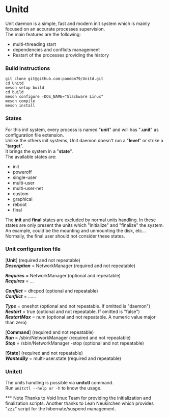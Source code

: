 # Unitd

Unit daemon is a simple, fast and modern init system which is mainly focused on an accurate processes supervision.<br/>
The main features are the following:

- multi-threading start
- dependencies and conflicts management
- Restart of the processes providing the history

### Build instructions

```
git clone git@github.com:pandom79/Unitd.git
cd Unitd
meson setup build
cd build
meson configure -DOS_NAME="Slackware Linux"
meson compile
meson install
```

### States

For this init system, every process is named "**unit**" and will has "**.unit**" as configuration file extension.<br/>
Unlike the others init systems, Unit daemon doesn't run a "**level**" or strike a "**target**".<br/>
It brings the system in a "**state**".<br/>
The available states are:

- init
- poweroff
- single-user
- multi-user
- multi-user-net
- custom
- graphical
- reboot
- final

The **init** and **final** states are excluded by normal units handling. In these states are only present the units which "initialize" and "finalize" the system. An example, could be the mounting and unmounting the disk, etc... Normally, the final user should not consider these states.


### Unit configuration file

[**Unit**]														          (required and not repeatable)<br/>
**_Description_** = NetworkManager								(required and not repeatable)<br/>

**_Requires_** = NetworkManager									  (optional and repeatable)<br/>
**_Requires_** = ...<br/>

**_Conflict_** = dhcpcd											      (optional and repeatable)<br/>
**_Conflict_** = ......<br/>

**_Type_** = oneshot												      (optional and not repeatable. If omitted is "daemon")<br/>
**_Restart_** = true												      (optional and not repeatable. If omitted  is "false")<br/>
**_RestartMax_** = num											      (optional and not repeatable. A numeric value major than zero)<br/>

[**Command**]                                   (required and not repeatable)<br/>
**_Run_** = /sbin/NetworkManager									(required and not repeatable)<br/>
**_Stop_** = /sbin/NetworkManager -stop						(optional and not repeatable)<br/>

[**State**]														          (required and not repeatable)<br/>
**_WantedBy_** = multi-user.state									(required and repeatable)<br/>


### Unitctl 

The units handling is possible via **unitctl** command.<br/>
Run ```unitctl --help or -h``` to know the usage.<br/>


*** Note
Thanks to Void linux Team for providing the initialization and finalization scripts.
Another thanks to Leah Neukirchen which provides "zzz" script for the hibernate/suspend management.

